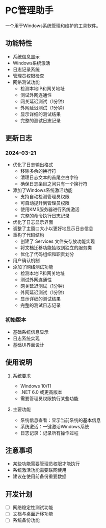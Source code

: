 # PC管理助手

一个用于Windows系统管理和维护的工具软件。

## 功能特性

- 系统信息显示
- Windows系统激活
- 日志记录系统
- 管理员权限检查
- 网络测试功能
  - 检测本地IP和网关地址
  - 测试外网连通性
  - 网关延迟测试（1分钟）
  - 外网延迟测试（1分钟）
  - 显示详细的测试结果
  - 完整的测试日志记录

## 更新日志

### 2024-03-21
- 优化了日志输出格式
  - 移除多余的换行符
  - 清理日志文本的首尾空白字符
  - 确保日志条目之间只有一个换行符
- 添加了Windows系统激活功能
  - 支持自动检测管理员权限
  - 可自动提升到管理员权限
  - 使用KMS服务器进行系统激活
  - 完整的命令执行日志记录
- 优化了日志显示界面
- 调整了主窗口大小以更好地显示日志信息
- 重构了代码结构
  - 创建了 Services 文件夹存放功能实现
  - 将文档迁移功能抽取到独立的服务类
  - 优化了代码组织和职责划分
- 用户确认机制
- 添加了网络测试功能
  - 检测本地IP和网关地址
  - 测试外网连通性
  - 网关延迟测试（1分钟）
  - 外网延迟测试（1分钟）
  - 显示详细的测试结果
  - 完整的测试日志记录

### 初始版本
- 基础系统信息显示
- 日志系统实现
- 基础UI界面设计

## 使用说明

1. 系统要求
   - Windows 10/11
   - .NET 6.0 或更高版本
   - 需要管理员权限执行某些功能

2. 主要功能
   - 系统信息查看：显示当前系统的基本信息
   - 系统激活：一键激活Windows系统
   - 日志记录：记录所有操作过程

## 注意事项

- 某些功能需要管理员权限才能执行
- 系统激活功能需要联网使用
- 建议在使用前备份重要数据

## 开发计划

- [ ] 网络稳定性测试功能
- [ ] 文档与桌面迁移功能
- [ ] 系统备份功能 